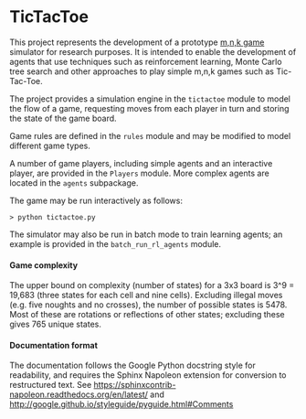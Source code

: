 # TicTacToe

This project represents the development of a prototype [m,n,k game](https://en.wikipedia.org/wiki/M,n,k-game)
simulator for research purposes. It is intended to enable the development of 
agents that use techniques such as reinforcement learning, Monte Carlo tree 
search and other approaches to play simple m,n,k games such as Tic-Tac-Toe.

The project provides a simulation engine in the `tictactoe` module to model the
flow of a game, requesting moves from each player in turn and storing the state 
of the game board.

Game rules are defined in the `rules` module and may be modified to model 
different game types.

A number of game players, including simple agents and an interactive player, are
provided in the `Players` module. More complex agents are located in the 
`agents` subpackage.

 The game may be run interactively as follows:

    > python tictactoe.py
 
The simulator may also be run in batch mode to train learning agents; an example
is provided in the `batch_run_rl_agents` module. 


#### Game complexity

The upper bound on complexity (number of states) for a 3x3 board is 3^9 = 19,683
(three states for each cell and nine cells). Excluding illegal moves (e.g. five
noughts and no crosses), the number of possible states is 5478. Most of these
are rotations or reflections of other states; excluding these gives 765 unique
states.


#### Documentation format

The documentation follows the Google Python docstring style for readability,
and requires the Sphinx Napoleon extension for conversion to restructured text.
See https://sphinxcontrib-napoleon.readthedocs.org/en/latest/ and
http://google.github.io/styleguide/pyguide.html#Comments
